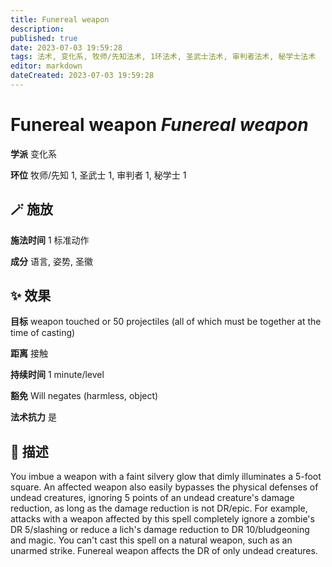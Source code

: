 ```yaml
---
title: Funereal weapon
description: 
published: true
date: 2023-07-03 19:59:28
tags: 法术, 变化系, 牧师/先知法术, 1环法术, 圣武士法术, 审判者法术, 秘学士法术
editor: markdown
dateCreated: 2023-07-03 19:59:28
---
```


# **Funereal weapon** *Funereal weapon*

**学派** 变化系 

**环位** 牧师/先知 1, 圣武士 1, 审判者 1, 秘学士 1

## 🪄 施放

**施法时间** 1 标准动作

**成分** 语言, 姿势, 圣徽

## ✨ 效果 

**目标** weapon touched or 50 projectiles (all of which must be together at the time of casting) 

**距离** 接触  

**持续时间** 1 minute/level 

**豁免** Will negates (harmless, object)

**法术抗力** 是

## 📖 描述

You imbue a weapon with a faint silvery glow that dimly illuminates a 5-foot square. An affected weapon also easily bypasses the physical defenses of undead creatures, ignoring 5 points of an undead creature's damage reduction, as long as the damage reduction is not DR/epic. For example, attacks with a weapon affected by this spell completely ignore a zombie's DR 5/slashing or reduce a lich's damage reduction to DR 10/bludgeoning and magic.  You can't cast this spell on a natural weapon, such as an unarmed strike. Funereal weapon affects the DR of only undead creatures.
    